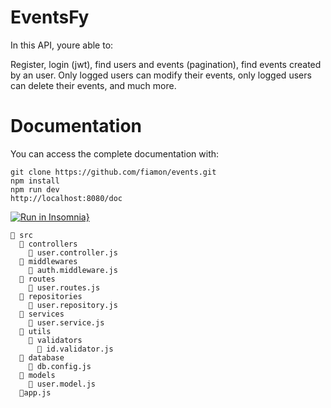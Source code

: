 # EventsFy
In this API, youre able to:

Register, login (jwt), find users and events (pagination), find events created by an user.
Only logged users can modify their events, only logged users can delete their events, and much more. 



# Documentation
You can access the complete documentation with:

```
git clone https://github.com/fiamon/events.git
npm install
npm run dev
http://localhost:8080/doc
```

[![Run in Insomnia}](https://insomnia.rest/images/run.svg)](https://insomnia.rest/run/?label=EventsFy%20API&uri=https%3A%2F%2Fraw.githubusercontent.com%2Ffiamon%2FEventsFy%2Fmain%2Ftests%2FInsomnia_2023-10-27.json)

```
📁 src
  📂 controllers
    📄 user.controller.js
  📂 middlewares
    📄 auth.middleware.js
  📂 routes
    📄 user.routes.js
  📂 repositories
    📄 user.repository.js
  📂 services
    📄 user.service.js
  📂 utils
    📂 validators
      📄 id.validator.js
  📂 database
    📄 db.config.js
  📂 models
    📄 user.model.js
  📄app.js
```

